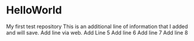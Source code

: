 # HelloWorld
My first test repository
This is an additional line of information that I added and will save.
Add line via web.
Add Line 5
Add line 6
Add line 7
Add line 8
